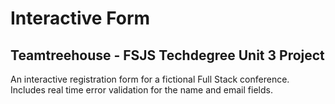 # Interactive Form
## Teamtreehouse - FSJS Techdegree Unit 3 Project
An interactive registration form for a fictional Full Stack conference. Includes real time error validation for the name and email fields.